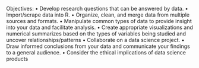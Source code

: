 

Objectives:
• Develop research questions that can be answered by data.
• Import/scrape data into R.
• Organize, clean, and merge data from multiple sources and formats.
• Manipulate common types of data to provide insight into your data and facilitate analysis.
• Create appropriate visualizations and numerical summarizes based on the types of variables being studied and uncover relationships/patterns
• Collaborate on a data science project.
• Draw informed conclusions from your data and communicate your findings to a general audience.
• Consider the ethical implications of data science products
